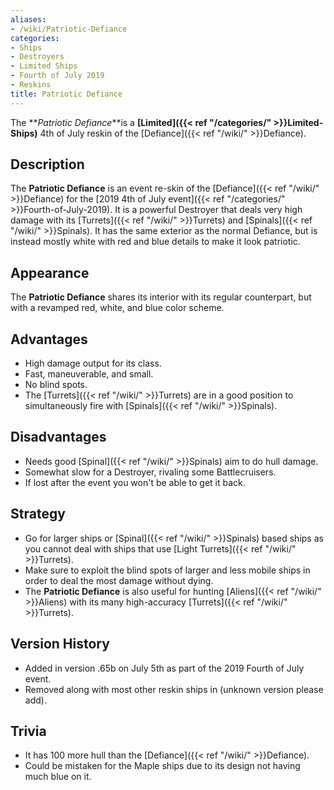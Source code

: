 ```yaml
---
aliases:
- /wiki/Patriotic-Defiance
categories:
- Ships
- Destroyers
- Limited Ships
- Fourth of July 2019
- Reskins
title: Patriotic Defiance
---
```


The **_Patriotic Defiance_**is a **[Limited]({{< ref "/categories/" >}}Limited-Ships)** 4th of July reskin of the [Defiance]({{< ref "/wiki/" >}}Defiance). 

## Description

The **Patriotic Defiance** is an event re-skin of the [Defiance]({{< ref "/wiki/" >}}Defiance) for the [2019 4th of July event]({{< ref "/categories/" >}}Fourth-of-July-2019). It is a powerful Destroyer that deals very high damage with its [Turrets]({{< ref "/wiki/" >}}Turrets) and [Spinals]({{< ref "/wiki/" >}}Spinals). It has the same exterior as the normal Defiance, but is instead mostly white with red and blue details to make it look patriotic.

## Appearance

The **Patriotic Defiance** shares its interior with its regular counterpart, but with a revamped red, white, and blue color scheme.

## Advantages

- High damage output for its class.
- Fast, maneuverable, and small.
- No blind spots.
- The [Turrets]({{< ref "/wiki/" >}}Turrets) are in a good position to simultaneously fire with [Spinals]({{< ref "/wiki/" >}}Spinals).

## Disadvantages

- Needs good [Spinal]({{< ref "/wiki/" >}}Spinals) aim to do hull damage.
- Somewhat slow for a Destroyer, rivaling some Battlecruisers.
- If lost after the event you won't be able to get it back.

## Strategy

- Go for larger ships or [Spinal]({{< ref "/wiki/" >}}Spinals) based ships as you cannot deal with ships that use [Light Turrets]({{< ref "/wiki/" >}}Turrets).
- Make sure to exploit the blind spots of larger and less mobile ships in order to deal the most damage without dying.
- The **Patriotic Defiance** is also useful for hunting [Aliens]({{< ref "/wiki/" >}}Aliens) with its many high-accuracy [Turrets]({{< ref "/wiki/" >}}Turrets).

## Version History 

- Added in version .65b on July 5th as part of the 2019 Fourth of July event.
- Removed along with most other reskin ships in (unknown version please add).

## Trivia

- It has 100 more hull than the [Defiance]({{< ref "/wiki/" >}}Defiance).
- Could be mistaken for the Maple ships due to its design not having much blue on it.